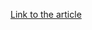 [Link to the article](https://www.akamai.com/blog/security/threat-intelligence-on-log4j-cve-key-findings-and-their-implications)
